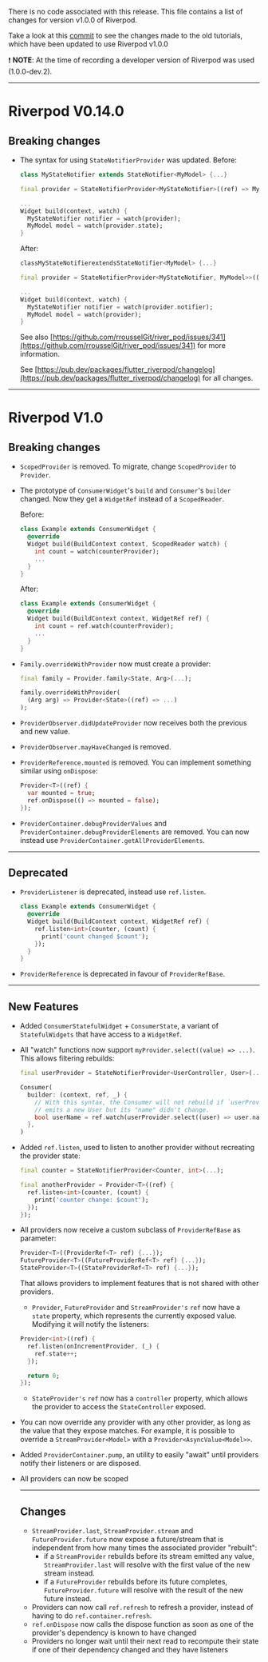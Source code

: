 There is no code associated with this release. This file contains a list of changes for version
v1.0.0 of Riverpod.

Take a look at this [commit](https://github.com/funwithflutter/riverpod_tutorials/commit/895614527289cb68501833a9fde3a7becbeef317) to see the changes made to the old tutorials, which have been updated to use Riverpod v1.0.0

:exclamation: __NOTE__: At the time of recording a developer version of Riverpod was used (1.0.0-dev.2).

---

# Riverpod V0.14.0

## Breaking changes

- The syntax for using `StateNotifierProvider` was updated. Before:

    ```dart
    class MyStateNotifier extends StateNotifier<MyModel> {...}

    final provider = StateNotifierProvider<MyStateNotifier>((ref) => MyStateNotifier());

    ...
    Widget build(context, watch) {
      MyStateNotifier notifier = watch(provider);
      MyModel model = watch(provider.state);
    }
    ```

    After:

    ```dart
    classMyStateNotifierextendsStateNotifier<MyModel> {...}

    final provider = StateNotifierProvider<MyStateNotifier, MyModel>>((ref) => MyStateNotifier());

    ...
    Widget build(context, watch) {
      MyStateNotifier notifier = watch(provider.notifier);
      MyModel model = watch(provider);
    }
    ```

    See also [https://github.com/rrousselGit/river_pod/issues/341](https://github.com/rrousselGit/river_pod/issues/341) for more information.

    See [https://pub.dev/packages/flutter_riverpod/changelog](https://pub.dev/packages/flutter_riverpod/changelog) for all changes.

---

# Riverpod V1.0

## Breaking changes

- `ScopedProvider` is removed. To migrate, change `ScopedProvider` to `Provider`.
- The prototype of `ConsumerWidget`'s  `build` and `Consumer`'s `builder` changed. Now they get a `WidgetRef` instead of a `ScopedReader`.

    Before:

    ```dart
    class Example extends ConsumerWidget {
      @override
      Widget build(BuildContext context, ScopedReader watch) {
        int count = watch(counterProvider);
        ...
      }
    }
    ```

    After:

    ```dart
    class Example extends ConsumerWidget {
      @override
      Widget build(BuildContext context, WidgetRef ref) {
        int count = ref.watch(counterProvider);
        ...
      }
    }
    ```

- `Family.overrideWithProvider` now must create a provider:

    ```dart
    final family = Provider.family<State, Arg>(...);

    family.overrideWithProvider(
      (Arg arg) => Provider<State>((ref) => ...)
    );
    ```

- `ProviderObserver.didUpdateProvider` now receives both the previous and new value.
- `ProviderObserver.mayHaveChanged` is removed.
- `ProviderReference.mounted` is removed. You can implement something similar using `onDispose`:

    ```dart
    Provider<T>((ref) {
      var mounted = true;
      ref.onDispose(() => mounted = false);
    });
    ```

- `ProviderContainer.debugProviderValues` and `ProviderContainer.debugProviderElements` are removed. You can now instead use `ProviderContainer.getAllProviderElements`.

---

## Deprecated

- `ProviderListener` is deprecated, instead use `ref.listen`.

    ```dart
    class Example extends ConsumerWidget {
      @override
      Widget build(BuildContext context, WidgetRef ref) {
        ref.listen<int>(counter, (count) {
          print('count changed $count');
        });
      }
    }
    ```

- `ProviderReference` is deprecated in favour of `ProviderRefBase`.

---

## New Features

- Added `ConsumerStatefulWidget` + `ConsumerState`, a variant of `StatefulWidgets` that have access to a `WidgetRef`.
- All "watch" functions now support `myProvider.select((value) => ...)`. This allows filtering rebuilds:

    ```dart
    final userProvider = StateNotifierProvider<UserController, User>(...);

    Consumer(
      builder: (context, ref, _) {
        // With this syntax, the Consumer will not rebuild if `userProvider`
        // emits a new User but its "name" didn't change.
        bool userName = ref.watch(userProvider.select((user) => user.name));
      },
    )
    ```

- Added `ref.listen`, used to listen to another provider without recreating the provider state:

    ```dart
    final counter = StateNotifierProvider<Counter, int>(...);

    final anotherProvider = Provider<T>((ref) {
      ref.listen<int>(counter, (count) {
        print('counter change: $count');
      });
    });
    ```

- All providers now receive a custom subclass of `ProviderRefBase` as parameter:

    ```dart
    Provider<T>((ProviderRef<T> ref) {...});
    FutureProvider<T>((FutureProviderRef<T> ref) {...});
    StateProvider<T>((StateProviderRef<T> ref) {...});
    ```

    That allows providers to implement features that is not shared with other providers.

    - `Provider`, `FutureProvider` and `StreamProvider's` `ref` now have a `state` property, which represents the currently exposed value. Modifying it will notify the listeners:

    ```dart
    Provider<int>((ref) {
      ref.listen(onIncrementProvider, (_) {
        ref.state++;
      });

      return 0;
    });
    ```

    - `StateProvider's` `ref` now has a `controller` property, which allows the provider to access the `StateController` exposed.
- You can now override any provider with any other provider, as long as the value that they expose matches. For example, it is possible to override a `StreamProvider<Model>` with a `Provider<AsyncValue<Model>>`.
- Added `ProviderContainer.pump`, an utility to easily "await" until providers notify their listeners or are disposed.
- All providers can now be scoped

    ---

    ## Changes

    - `StreamProvider.last`, `StreamProvider.stream` and `FutureProvider.future` now expose a future/stream that is independent from how many times the associated provider "rebuilt":
        - if a `StreamProvider` rebuilds before its stream emitted any value, `StreamProvider.last` will resolve with the first value of the new stream instead.
        - if a `FutureProvider` rebuilds before its future completes, `FutureProvider.future` will resolve with the result of the new future instead.
    - Providers can now call `ref.refresh` to refresh a provider, instead of having to do `ref.container.refresh`.
    - `ref.onDispose` now calls the dispose function as soon as one of the provider's dependency is known to have changed
    - Providers no longer wait until their next read to recompute their state if one of their dependency changed and they have listeners